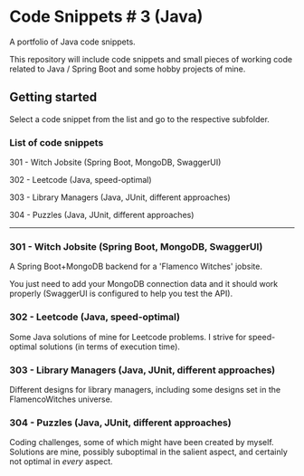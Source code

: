 # Code Snippets # 3 (Java)

A portfolio of Java code snippets.

This repository will include code snippets and small pieces of working code related to Java / Spring Boot and some hobby projects of mine.

## Getting started

Select a code snippet from the list and go to the respective subfolder.

### List of code snippets

 301 - Witch Jobsite (Spring Boot, MongoDB, SwaggerUI)

 302 - Leetcode (Java, speed-optimal)

 303 - Library Managers (Java, JUnit, different approaches)

 304 - Puzzles (Java, JUnit, different approaches)

---

### 301 - Witch Jobsite (Spring Boot, MongoDB, SwaggerUI)

A Spring Boot+MongoDB backend for a 'Flamenco Witches' jobsite.

You just need to add your MongoDB connection data and it should work properly (SwaggerUI is configured to help you test the API).

### 302 - Leetcode (Java, speed-optimal)

Some Java solutions of mine for Leetcode problems. I strive for speed-optimal solutions (in terms of execution time).

### 303 - Library Managers (Java, JUnit, different approaches)

Different designs for library managers, including some designs set in the FlamencoWitches universe.

### 304 - Puzzles (Java, JUnit, different approaches)

Coding challenges, some of which might have been created by myself. Solutions are mine, possibly suboptimal in the salient aspect, and certainly not optimal in *every* aspect.